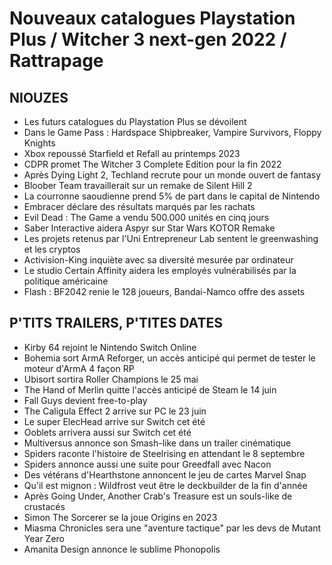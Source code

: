 # Nouveaux catalogues Playstation Plus / Witcher 3 next-gen 2022 / Rattrapage

## NIOUZES

- Les futurs catalogues du Playstation Plus se dévoilent
- Dans le Game Pass : Hardspace Shipbreaker, Vampire Survivors, Floppy Knights
- Xbox repoussé Starfield et Refall au printemps 2023
- CDPR promet The Witcher 3 Complete Edition pour la fin 2022
- Après Dying Light 2, Techland recrute pour un monde ouvert de fantasy
- Bloober Team travaillerait sur un remake de Silent Hill 2
- La courronne saoudienne prend 5% de part dans le capital de Nintendo
- Embracer déclare des résultats marqués par les rachats
- Evil Dead : The Game a vendu 500.000 unités en cinq jours
- Saber Interactive aidera Aspyr sur Star Wars KOTOR Remake
- Les projets retenus par l'Uni Entrepreneur Lab sentent le greenwashing et les cryptos
- Activision-King inquiète avec sa diversité mesurée par ordinateur
- Le studio Certain Affinity aidera les employés vulnérabilisés par la politique américaine
- Flash : BF2042 renie le 128 joueurs, Bandai-Namco offre des assets

## P'TITS TRAILERS, P'TITES DATES

- Kirby 64 rejoint le Nintendo Switch Online
- Bohemia sort ArmA Reforger, un accès anticipé qui permet de tester le moteur d'ArmA 4 façon RP
- Ubisort sortira Roller Champions le 25 mai
- The Hand of Merlin quitte l'accès anticipé de Steam le 14 juin
- Fall Guys devient free-to-play
- The Caligula Effect 2 arrive sur PC le 23 juin
- Le super ElecHead arrive sur Switch cet été
- Ooblets arrivera aussi sur Switch cet été
- Multiversus annonce son Smash-like dans un trailer cinématique
- Spiders raconte l'histoire de Steelrising en attendant le 8 septembre
- Spiders annonce aussi une suite pour Greedfall avec Nacon
- Des vétérans d'Hearthstone annoncent le jeu de cartes Marvel Snap
- Qu'il est mignon : Wildfrost veut être le deckbuilder de la fin d'année
- Après Going Under, Another Crab's Treasure est un souls-like de crustacés
- Simon The Sorcerer se la joue Origins en 2023
- Miasma Chronicles sera une "aventure tactique" par les devs de Mutant Year Zero
- Amanita Design annonce le sublime Phonopolis

